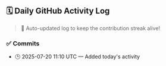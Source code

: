 ## 🗓️ Daily GitHub Activity Log

> 🤖 Auto-updated log to keep the contribution streak alive!

### ✅ Commits

- 🕒 2025-07-20 11:10 UTC — Added today's activity

